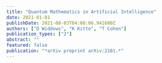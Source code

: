 ```yaml
---
title: "Quantum Mathematics in Artificial Intelligence"
date: 2021-01-01
publishDate: 2021-08-03T04:08:06.941680Z
authors: ["D Widdows", "K Kitto", "T Cohen"]
publication_types: ["2"]
abstract: ""
featured: false
publication: "*arXiv preprint arXiv:2101.*"
---
```


